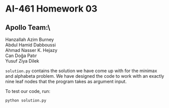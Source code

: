 # AI-461 Homework 03

## Apollo Team:\
Hanzallah Azim Burney\
Abdul Hamid Dabboussi\
Ahmad Nasser K. Hejazy\
Can Doğa Patır\
Yusuf Ziya Dilek

`solution.py` contains the solution we have come up with for the minimax and alphabeta problem. We have designed the code to work with an exactly nine leaf nodes that the program takes as argument input.

To test our code, run:
```bash
python solution.py 
```